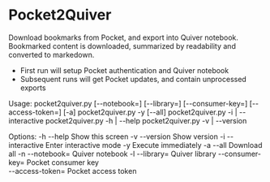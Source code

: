 # Pocket2Quiver

Download bookmarks from Pocket, and export into Quiver notebook.
Bookmarked content is downloaded, summarized by readability and converted to markedown.

* First run will setup Pocket authentication and Quiver notebook
* Subsequent runs will get Pocket updates, and contain unprocessed exports 

Usage:
  pocket2quiver.py [--notebook=<notebook>] [--library=<library>] [--consumer-key=<key>] [--access-token=<token>] [-a]
  pocket2quiver.py -y [--all]
  pocket2quiver.py -i | --interactive
  pocket2quiver.py -h | --help
  pocket2quiver.py -v | --version

Options:
  -h --help                Show this screen
  -v --version             Show version
  -i --interactive         Enter interactive mode
  -y                       Execute immediately
  -a --all                 Download all
  -n --notebook=<notebook> Quiver notebook
  -l --library=<library>   Quiver library
  --consumer-key=<key>     Pocket consumer key    
  --access-token=<token>   Pocket access token
